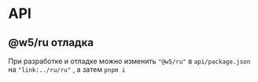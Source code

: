 # API

## @w5/ru отладка

При разработке и отладке можно изменить `"@w5/ru"` в `api/package.json` на `"link:../ru/ru"` , а затем `pnpm i`
